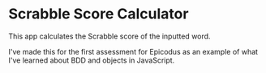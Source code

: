Scrabble Score Calculator
=========================

This app calculates the Scrabble score of the inputted word.

I've made this for the first assessment for Epicodus as an example of what I've learned about BDD and objects in JavaScript.
